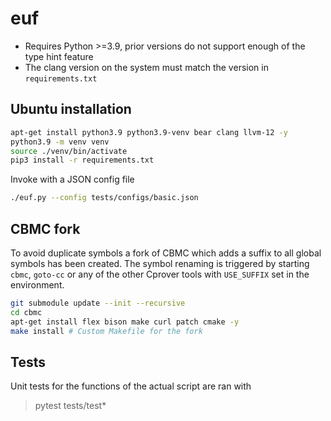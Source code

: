 # euf
* Requires Python >=3.9, prior versions do not support enough of the type hint feature
* The clang version on the system must match the version in `requirements.txt`

## Ubuntu installation
```bash
apt-get install python3.9 python3.9-venv bear clang llvm-12 -y
python3.9 -m venv venv
source ./venv/bin/activate
pip3 install -r requirements.txt
```

Invoke with a JSON config file
```bash
./euf.py --config tests/configs/basic.json
```

## CBMC fork
To avoid duplicate symbols a fork of CBMC which adds a suffix to all global symbols has been created. The symbol renaming is triggered by starting `cbmc`, `goto-cc` or any of the other Cprover tools with `USE_SUFFIX` set in the environment.

```sh
git submodule update --init --recursive
cd cbmc
apt-get install flex bison make curl patch cmake -y
make install # Custom Makefile for the fork
```

## Tests
Unit tests for the functions of the actual script are ran with
> pytest tests/test*
